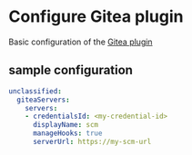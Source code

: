 # Configure Gitea plugin

Basic configuration of the [Gitea plugin](https://plugins.jenkins.io/gitea/)

## sample configuration

```yaml
unclassified:
  giteaServers:
    servers:
    - credentialsId: <my-credential-id>
      displayName: scm
      manageHooks: true
      serverUrl: https://my-scm-url
```
